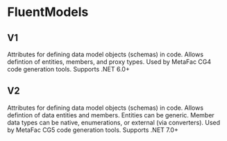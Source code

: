 # FluentModels
## V1
Attributes for defining data model objects (schemas) in code.
Allows defintion of entities, members, and proxy types.
Used by MetaFac CG4 code generation tools.
Supports .NET 6.0+
## V2
Attributes for defining data model objects (schemas) in code.
Allows defintion of data entities and members.
Entities can be generic.
Member data types can be native, enumerations, or external (via converters).
Used by MetaFac CG5 code generation tools.
Supports .NET 7.0+

